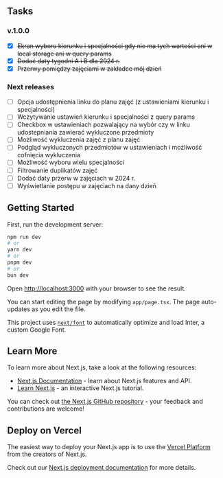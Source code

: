 ## Tasks

### v.1.0.0

- [x] ~~Ekran wyboru kierunku i specjalności gdy nie ma tych wartości ani w local storage ani w query params~~
- [x] ~~Dodać daty tygodni A i B dla 2024 r.~~
- [x] ~~Przerwy pomiędzy zajęciami w zakładce mój dzień~~

### Next releases

- [ ] Opcja udostępnienia linku do planu zajęć (z ustawieniami kierunku i specjalności)
- [ ] Wczytywanie ustawień kierunku i specjalności z query params
- [ ] Checkbox w ustawieniach pozwalający na wybór czy w linku udostepniania zawierać wykluczone przedmioty
- [ ] Możliwość wykluczenia zajęć z planu zajęć
- [ ] Podgląd wykluczonych przedmiotów w ustawieniach i możliwość cofnięcia wykluczenia
- [ ] Możliwość wyboru wielu specjalności
- [ ] Filtrowanie duplikatów zajęć
- [ ] Dodać daty przerw w zajęciach w 2024 r.
- [ ] Wyświetlanie postępu w zajęciach na dany dzień

## Getting Started

First, run the development server:

```bash
npm run dev
# or
yarn dev
# or
pnpm dev
# or
bun dev
```

Open [http://localhost:3000](http://localhost:3000) with your browser to see the result.

You can start editing the page by modifying `app/page.tsx`. The page auto-updates as you edit the file.

This project uses [`next/font`](https://nextjs.org/docs/basic-features/font-optimization) to automatically optimize and load Inter, a custom Google Font.

## Learn More

To learn more about Next.js, take a look at the following resources:

- [Next.js Documentation](https://nextjs.org/docs) - learn about Next.js features and API.
- [Learn Next.js](https://nextjs.org/learn) - an interactive Next.js tutorial.

You can check out [the Next.js GitHub repository](https://github.com/vercel/next.js/) - your feedback and contributions are welcome!

## Deploy on Vercel

The easiest way to deploy your Next.js app is to use the [Vercel Platform](https://vercel.com/new?utm_medium=default-template&filter=next.js&utm_source=create-next-app&utm_campaign=create-next-app-readme) from the creators of Next.js.

Check out our [Next.js deployment documentation](https://nextjs.org/docs/deployment) for more details.
